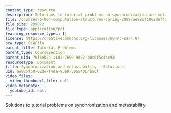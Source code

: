 ```yaml
---
content_type: resource
description: Solutions to tutorial problems on synchronization and metastability.
file: /courses/6-004-computation-structures-spring-2009/ae885f5002def4da93b950a54064ba6f_MIT6004s09tutor08sol.pdf
file_size: 299872
file_type: application/pdf
learning_resource_types: []
license: https://creativecommons.org/licenses/by-nc-sa/4.0/
ocw_type: OCWFile
parent_title: Tutorial Problems
parent_type: CourseSection
parent_uid: 70f5eb24-11d2-7699-9d92-b0c6f5c4ac94
resourcetype: Document
title: Synchronization and metastability - Solutions
uid: ae885f50-02de-f4da-93b9-50a54064ba6f
video_files:
  video_thumbnail_file: null
video_metadata:
  youtube_id: null
---
```

Solutions to tutorial problems on synchronization and metastability.